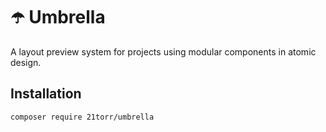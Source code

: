 ☂️ Umbrella
===========

A layout preview system for projects using modular components in atomic design.


Installation
------------


```bash
composer require 21torr/umbrella
```
